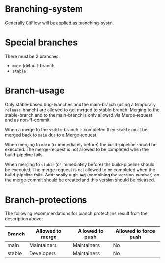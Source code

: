 # Branching-system

Generally [GitFlow](https://nvie.com/posts/a-successful-git-branching-model/) will be applied as branching-systm.

# Special branches

There must be 2 branches: 

- `main` (default-branch)
- `stable`

# Branch-usage

Only stable-based bug-branches and the main-branch (using a temporary `release`-branch) are allowed to get merged to stable-branch. Merging to the stable-branch and to the main-branch is only allowed via Merge-request and as non-ff-commit.

When a merge to the `stable`-branch is completed then `stable` must be merged back to `main` due to a Merge-request.

When merging to `main` (or immediately before) the build-pipeline should be executed. The merge-request is not allowed to be completed when the build-pipeline fails.

When merging to `stable` (or immediately before) the build-pipeline should be executed. The merge-request is not allowed to be completed when the build-pipeline fails. Addtionally a git-tag (containing the version-number) on the merge-commit should be created and this version should be released.

# Branch-protections

The following recommendations for branch protections result from the description above:

| Branch | Allowed to merge         | Allowed to push | Allowed to force push  |
|--------|--------------------------|-----------------|------------------------|
| main   | Maintainers              | Maintainers     |           No           |
| stable | Developers               | Maintainers     |           No           |
